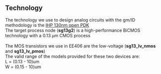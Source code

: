 ## Technology
The technology we use to design analog circuits with the gm/ID methodology is the [IHP 130nm open PDK](https://github.com/IHP-GmbH/IHP-Open-PDK)<br> 
The target process node (**sg13g2**) is a high-performance BiCMOS technology with a 0.13 μm CMOS process<br><br>
The MOS transistors we use in EE406 are the low-voltage (**sg13_lv_nmos** and **sg13_lv_pmos**) <br>
The valid range of the models provided for these two devices are:<br>
L = (0.13 - 10)um<br>
W = (0.15 - 10)um<br>
